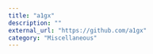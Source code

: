 ```yaml
---
title: "a1gx"
description: ""
external_url: "https://github.com/a1gx"
category: "Miscellaneous"
---
```

